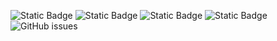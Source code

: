 ![Static Badge](https://img.shields.io/badge/blacklists-60-000000) ![Static Badge](https://img.shields.io/badge/blacklisted-2882003-cc0000) ![Static Badge](https://img.shields.io/badge/whitelisted-2242-00CC00) ![Static Badge](https://img.shields.io/badge/streaming_blacklist-28106-000000) ![GitHub issues](https://img.shields.io/github/issues/fabriziosalmi/blacklists)
